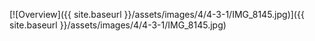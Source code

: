 ---
---

[![Overview]({{ site.baseurl }}/assets/images/4/4-3-1/IMG_8145.jpg)]({{
site.baseurl }}/assets/images/4/4-3-1/IMG_8145.jpg)

